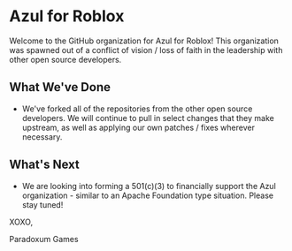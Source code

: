# Azul for Roblox
Welcome to the GitHub organization for Azul for Roblox! This organization was spawned out of a conflict of vision / loss of faith in the leadership with other open source developers.

## What We've Done
* We've forked all of the repositories from the other open source developers. We will continue to pull in select changes that they make upstream, as well as applying our own patches / fixes wherever necessary.

## What's Next
* We are looking into forming a 501(c)(3) to financially support the Azul organization - similar to an Apache Foundation type situation. Please stay tuned!

XOXO,

Paradoxum Games